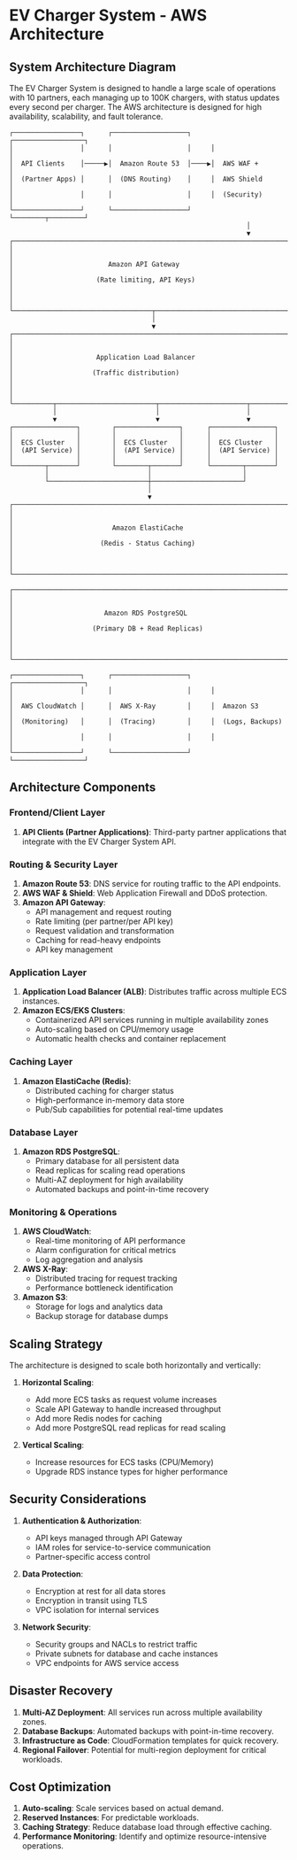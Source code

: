 # EV Charger System - AWS Architecture

## System Architecture Diagram

The EV Charger System is designed to handle a large scale of operations with 10 partners, each managing up to 100K chargers, with status updates every second per charger. The AWS architecture is designed for high availability, scalability, and fault tolerance.

```
┌─────────────────┐      ┌───────────────────┐     ┌──────────────────┐
│                 │      │                   │     │                  │
│  API Clients    │─────▶│  Amazon Route 53  │────▶│  AWS WAF +       │
│  (Partner Apps) │      │  (DNS Routing)    │     │  AWS Shield      │
│                 │      │                   │     │  (Security)      │
└─────────────────┘      └───────────────────┘     └────────┬─────────┘
                                                            │
                                                            ▼
┌─────────────────────────────────────────────────────────────────────────┐
│                                                                         │
│                        Amazon API Gateway                               │
│                     (Rate limiting, API Keys)                           │
│                                                                         │
└───────────────────────────────────┬─────────────────────────────────────┘
                                    │
                                    ▼
┌─────────────────────────────────────────────────────────────────────────┐
│                                                                         │
│                     Application Load Balancer                           │
│                    (Traffic distribution)                               │
│                                                                         │
└──────────┬─────────────────────────┬──────────────────────┬─────────────┘
           │                         │                      │
           ▼                         ▼                      ▼
┌────────────────┐        ┌────────────────┐      ┌────────────────┐
│                │        │                │      │                │
│  ECS Cluster   │        │  ECS Cluster   │      │  ECS Cluster   │
│  (API Service) │        │  (API Service) │      │  (API Service) │
│                │        │                │      │                │
└────────┬───────┘        └────────┬───────┘      └────────┬───────┘
         │                         │                       │
         └─────────────────────────┼───────────────────────┘
                                   │
                                   ▼
┌─────────────────────────────────────────────────────────────────────────┐
│                                                                         │
│                         Amazon ElastiCache                              │
│                      (Redis - Status Caching)                           │
│                                                                         │
└─────────────────────────────────────────────────────────────────────────┘

┌─────────────────────────────────────────────────────────────────────────┐
│                                                                         │
│                       Amazon RDS PostgreSQL                             │
│                    (Primary DB + Read Replicas)                         │
│                                                                         │
└─────────────────────────────────────────────────────────────────────────┘

┌─────────────────┐      ┌───────────────────┐     ┌──────────────────┐
│                 │      │                   │     │                  │
│  AWS CloudWatch │      │  AWS X-Ray        │     │  Amazon S3       │
│  (Monitoring)   │      │  (Tracing)        │     │  (Logs, Backups) │
│                 │      │                   │     │                  │
└─────────────────┘      └───────────────────┘     └──────────────────┘
```

## Architecture Components

### Frontend/Client Layer
1. **API Clients (Partner Applications)**: Third-party partner applications that integrate with the EV Charger System API.

### Routing & Security Layer
1. **Amazon Route 53**: DNS service for routing traffic to the API endpoints.
2. **AWS WAF & Shield**: Web Application Firewall and DDoS protection.
3. **Amazon API Gateway**: 
   - API management and request routing
   - Rate limiting (per partner/per API key)
   - Request validation and transformation
   - Caching for read-heavy endpoints
   - API key management

### Application Layer
1. **Application Load Balancer (ALB)**: Distributes traffic across multiple ECS instances.
2. **Amazon ECS/EKS Clusters**:
   - Containerized API services running in multiple availability zones
   - Auto-scaling based on CPU/memory usage
   - Automatic health checks and container replacement

### Caching Layer
1. **Amazon ElastiCache (Redis)**:
   - Distributed caching for charger status
   - High-performance in-memory data store
   - Pub/Sub capabilities for potential real-time updates

### Database Layer
1. **Amazon RDS PostgreSQL**:
   - Primary database for all persistent data
   - Read replicas for scaling read operations
   - Multi-AZ deployment for high availability
   - Automated backups and point-in-time recovery

### Monitoring & Operations
1. **AWS CloudWatch**:
   - Real-time monitoring of API performance
   - Alarm configuration for critical metrics
   - Log aggregation and analysis
2. **AWS X-Ray**:
   - Distributed tracing for request tracking
   - Performance bottleneck identification
3. **Amazon S3**:
   - Storage for logs and analytics data
   - Backup storage for database dumps

## Scaling Strategy

The architecture is designed to scale both horizontally and vertically:

1. **Horizontal Scaling**:
   - Add more ECS tasks as request volume increases
   - Scale API Gateway to handle increased throughput
   - Add more Redis nodes for caching
   - Add more PostgreSQL read replicas for read scaling

2. **Vertical Scaling**:
   - Increase resources for ECS tasks (CPU/Memory)
   - Upgrade RDS instance types for higher performance

## Security Considerations

1. **Authentication & Authorization**:
   - API keys managed through API Gateway
   - IAM roles for service-to-service communication
   - Partner-specific access control

2. **Data Protection**:
   - Encryption at rest for all data stores
   - Encryption in transit using TLS
   - VPC isolation for internal services

3. **Network Security**:
   - Security groups and NACLs to restrict traffic
   - Private subnets for database and cache instances
   - VPC endpoints for AWS service access

## Disaster Recovery

1. **Multi-AZ Deployment**: All services run across multiple availability zones.
2. **Database Backups**: Automated backups with point-in-time recovery.
3. **Infrastructure as Code**: CloudFormation templates for quick recovery.
4. **Regional Failover**: Potential for multi-region deployment for critical workloads.

## Cost Optimization

1. **Auto-scaling**: Scale services based on actual demand.
2. **Reserved Instances**: For predictable workloads.
3. **Caching Strategy**: Reduce database load through effective caching.
4. **Performance Monitoring**: Identify and optimize resource-intensive operations. 